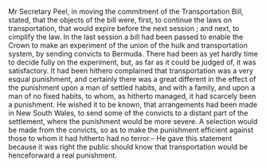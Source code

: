   Mr Secretary Peel, in moving the commitment of the Transportation Bill, stated, that the objects of the bill were, first, to continue the laws on transportation, that would expire before the next session ; and next, to cimplify the law. In the last session a bill had been passed to enable the Crown to make an experiment of the union of the hulk and transportation system, by sending convicts to Bermuda. There had been as yet hardly time to decide fully on the experiment, but, as far as it could be judged of, it was satisfactory. It had been hithero complained that transportation was a very esqual punishment, and certainly there was a great different in the effect of the punishment upon a man of settled habits, and with a family, and upon a man of no fixed habits, to whom, as hitherto managed, it had scarcely been a punishment. He wished it to be known, that arrangements had been made in New South Wales, to send some of the convicts to a distant part of the settlement, where the punishment would be more severe. A selection would be made from the convicts, so as to make the punishment efficient against those to whom it had hitherto had no terror.– He gave this statement because it was right the public should know that transportation would be henceforward a real punishment.